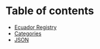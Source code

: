 # Table of contents

* [Ecuador Registry](README.md)
* [Categories](categories.md)
* [JSON](json.md)
